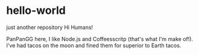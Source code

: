 # hello-world
just another repository
Hi Humans!

PanPanGG here, I like Node.js and Coffeesscritp (that's what I'm make of!).
I've had tacos on the moon and fined them for superior to Earth tacos.
